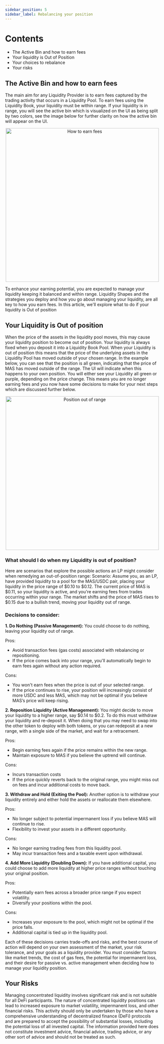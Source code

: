 ```yaml
---
sidebar_position: 5
sidebar_label: Rebalancing your position
---
```


# Contents
- The Active Bin and how to earn fees
- Your liquidity is Out of Position
- Your choices to rebalance
- Your risks

## The Active Bin and how to earn fees
The main aim for any Liquidity Provider is to earn fees captured by the trading activity that occurs in a Liquidity Pool. To earn fees using the Liquidity Book, your liquidity must be within range. If your liquidity is in range, you will see the active bin which is visualized on the UI as being split by two colors, see the image below for further clarity on how the active bin will appear on the UI.

<p align="center">
  <img src="/img/earnFee.png" alt="How to earn fees" width="500px" />
</p>

To enhance your earning potential, you are expected to manage your liquidity keeping it balanced and within range. Liquidity Shapes and the strategies you deploy and how you go about managing your liquidity, are all key to how you earn fees. In this article, we'll explore what to do if your liquidity is Out of position

## Your Liquidity is Out of position
When the price of the assets in the liquidity pool moves, this may cause your liquidity position to become out of position. Your liquidity is always fixed when you deposit it into a Liquidity Book Pool. When your Liquidity is out of position this means that the price of the underlying assets in the Liquidity Pool has moved outside of your chosen range.
In the example below, you can see that the position is all green, indicating that the price of MAS has moved outside of the range. The UI will indicate when this happens to your own position. You will either see your Liquidity all green or purple, depending on the price change.
This means you are no longer earning fees and you now have some decisions to make for your next steps which are discussed further below.

<p align="center">
  <img src="/img/rebalancing.png" alt="Position out of range" width="500px" />
</p>

### What should I do when my Liquidity is out of position?
Here are scenarios that explore the possible actions an LP might consider when remedying an out-of-position range:
Scenario:
Assume you, as an LP, have provided liquidity to a pool for the MAS/USDC pair, placing your liquidity in the price range of $0.10 to $0.12.
The current price of MAS is $0.11, so your liquidity is active, and you're earning fees from trades occurring within your range.
The market shifts and the price of MAS rises to $0.15 due to a bullish trend, moving your liquidity out of range.

### Decisions to consider:

**1. Do Nothing (Passive Management):**
You could choose to do nothing, leaving your liquidity out of range.

Pros:
- Avoid transaction fees (gas costs) associated with rebalancing or repositioning.
- If the price comes back into your range, you'll automatically begin to earn fees again without any action required.

Cons:
- You won't earn fees when the price is out of your selected range.
- If the price continues to rise, your position will increasingly consist of more USDC and less MAS, which may not be optimal if you believe MAS’s price will keep rising.

**2. Reposition Liquidity (Active Management):**
You might decide to move your liquidity to a higher range, say $0.14 to $0.2. To do this must withdraw your liquidity and re-deposit it. When doing that you may need to swap into the other token to deploy with both tokens, or you can redeposit at a new range, with a single side of the market, and wait for a retracement.

Pros:
- Begin earning fees again if the price remains within the new range.
- Maintain exposure to MAS if you believe the uptrend will continue.

Cons:
- Incurs transaction costs
- If the price quickly reverts back to the original range, you might miss out on fees and incur additional costs to move back.

**3. Withdraw and Hold (Exiting the Pool):**
Another option is to withdraw your liquidity entirely and either hold the assets or reallocate them elsewhere.

Pros:
- No longer subject to potential impermanent loss if you believe MAS will continue to rise.
- Flexibility to invest your assets in a different opportunity.

Cons:
- No longer earning trading fees from this liquidity pool.
- May incur transaction fees and a taxable event upon withdrawal.

**4. Add More Liquidity (Doubling Down):**
If you have additional capital, you could choose to add more liquidity at higher price ranges without touching your original position.

Pros:
- Potentially earn fees across a broader price range if you expect volatility.
- Diversify your positions within the pool.

Cons:
- Increases your exposure to the pool, which might not be optimal if the price falls.
- Additional capital is tied up in the liquidity pool.

Each of these decisions carries trade-offs and risks, and the best course of action will depend on your own assessment of the market, your risk tolerance, and your goals as a liquidity provider. You must consider factors like market trends, the cost of gas fees, the potential for impermanent loss, and their desire for passive vs. active management when deciding how to manage your liquidity position.

## Your Risks
Managing concentrated liquidity involves significant risk and is not suitable for all DeFi participants. The nature of concentrated liquidity positions can lead to increased exposure to market volatility, impermanent loss, and other financial risks. This activity should only be undertaken by those who have a comprehensive understanding of decentralized finance (DeFi) protocols and are prepared to accept the possibility of substantial losses, including the potential loss of all invested capital. The information provided here does not constitute investment advice, financial advice, trading advice, or any other sort of advice and should not be treated as such.
